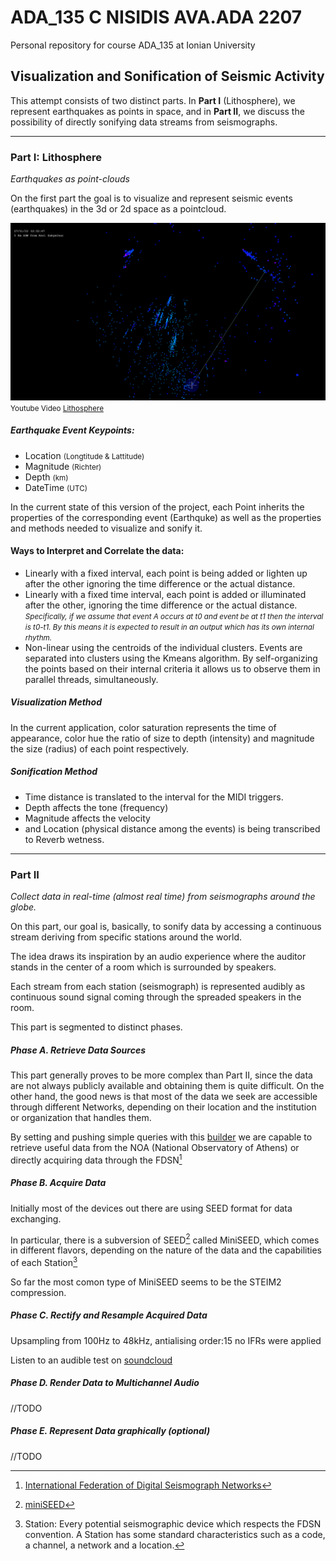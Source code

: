 # ADA_135 C NISIDIS AVA.ADA 2207
Personal repository for course ADA_135 at Ionian University

## Visualization and Sonification of Seismic Activity

This attempt consists of two distinct parts. In **Part I** (Lithosphere), we represent earthquakes as points in space, and in **Part II**, we discuss the possibility of directly sonifying data streams from seismographs.

***
### Part I: Lithosphere

<cite>Earthquakes as point-clouds</cite>

On the first part the goal is to visualize and represent seismic events (earthquakes) in the 3d or 2d space as a pointcloud.


[![Lithosphere Video on youtube](lithosphere_00.png)](https://youtu.be/JKl6PjuqT88)
<small>Youtube Video [Lithosphere](https://youtu.be/JKl6PjuqT88)</small>

##### Earthquake Event Keypoints:

- Location <small>(Longtitude & Lattitude)</small>
- Magnitude <small>(Richter)</small>
- Depth <small>(km)</small>
- DateTime <small>(UTC)</small>

In the current state of this version of the project, each Point inherits the properties of the corresponding event (Earthquke) as well as the properties and methods needed to visualize and sonify it.

#### Ways to Interpret and Correlate the data:

- Linearly with a fixed interval, each point is being added or lighten up after the other ignoring the time difference or the actual distance.
- Linearly with a fixed time interval, each point is added or illuminated after the other, ignoring the time difference or the actual distance.
  <small><i>Specifically, if we assume that event A occurs at t0 and event be at t1 then the interval is t0-t1. By this means it is expected to result in an output which has its own internal rhythm.</i></small>
- Non-linear using the centroids of the individual clusters. Events are separated into clusters using the Kmeans algorithm. By self-organizing the points based on their internal criteria it allows us to observe them in parallel threads, simultaneously.


##### Visualization Method

In the current application, color saturation represents the time of appearance, color hue the ratio of size to depth (intensity) and magnitude the size (radius) of each point respectively.

##### Sonification Method

- Time distance is translated to the interval for the MIDI triggers.
- Depth affects the tone (frequency)
- Magnitude affects the velocity
- and Location (physical distance among the events) is being transcribed to Reverb wetness.  


***
### Part II

<cite>Collect data in real-time (almost real time) from seismographs around the globe.</cite>

On this part, our goal is, basically, to sonify data by accessing a continuous stream deriving from specific stations around the world.

The idea draws its inspiration by an audio experience where the auditor stands in the center of a room which is surrounded by speakers.

Each stream from each station (seismograph) is represented audibly as continuous sound signal coming through the spreaded speakers in the room.


This part is segmented to distinct phases.

##### Phase A. Retrieve Data Sources

This part generally proves to be more complex than Part II, since the data are not always publicly available and obtaining them is quite difficult.
On the other hand, the good news is that most of the data we seek are accessible through different Networks, depending on their location and the institution or organization that handles them.

By setting and pushing simple queries with this [builder](http://eida.gein.noa.gr/fdsnws/dataselect/1/builder) we are capable to retrieve useful data from the NOA (National Observatory of Athens) or directly acquiring data through the FDSN[^1]

##### Phase B. Acquire Data

Initially most of the devices out there are using SEED format for data exchanging. 

In particular, there is a subversion of SEED[^10] called MiniSEED, which comes in different flavors, depending on the nature of the data and the capabilities of each Station[^5]

So far the most comon type of MiniSEED seems to be the STEIM2 compression. 

##### Phase C. Rectify and Resample Acquired Data

Upsampling from 100Hz to 48kHz, antialising order:15
no IFRs were applied

Listen to an audible test on [soundcloud](https://soundcloud.com/cnisidis/earthquake-stream)




##### Phase D. Render Data to Multichannel Audio
//TODO

##### Phase E. Represent Data graphically (optional)
//TODO








[^1]: [International Federation of Digital Seismograph Networks](http://www.fdsn.org/)
[^5]: Station: Every potential seismographic device which respects the FDSN convention. A Station has some standard characteristics such as a code, a channel, a network and a location.
[^10]: [miniSEED](https://ds.iris.edu/ds/nodes/dmc/data/formats/miniseed/)
